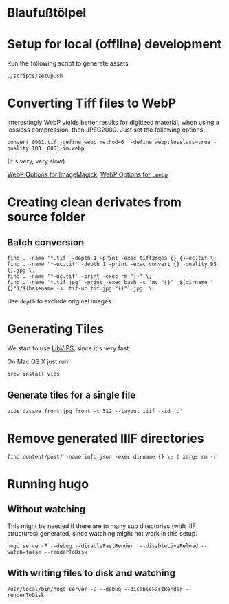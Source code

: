 Blaufußtölpel
=============

# Setup for local (offline) development

Run the following script to generate assets

```
./scripts/setup.sh
```

# Converting Tiff files to WebP

Interestingly WebP yields better results for digitized material, when using a lossless compression, then JPEG2000.
Just set the following options:

```
convert 0001.tif -define webp:method=6  -define webp:lossless=true -quality 100  0001-im.webp
```
(It's very, very slow)


[WebP Options for ImageMagick](https://imagemagick.org/script/webp.php), [WebP Options for `cwebp`](https://developers.google.com/speed/webp/docs/cwebp)

# Creating clean derivates from source folder

## Batch conversion

```
find . -name '*.tif' -depth 1 -print -exec tiff2rgba {} {}-uc.tif \;
find . -name '*-uc.tif' -depth 1 -print -exec convert {} -quality 95 {}.jpg \;
find . -name '*-uc.tif' -print -exec rm "{}" \;
find . -name '*.tif.jpg' -print -exec bash -c 'mv "{}"  $(dirname "{}")/$(basename -s .tif-uc.tif.jpg "{}").jpg' \;
```

Use `depth` to exclude original images.

# Generating Tiles

We start to use [LibVIPS](), since it's very fast:

On Mac OS X just run:

```
brew install vips
```

## Generate tiles for a single file

```
vips dzsave front.jpg front -t 512 --layout iiif --id '.'
```

# Remove generated IIIF directories

```
find content/post/ -name info.json -exec dirname {} \; | xargs rm -r
```

# Running hugo

## Without watching

This might be needed if there are to many sub directories (with IIIF structures) generated, since watching might not work in this setup.

```
hugo serve -F --debug --disableFastRender  --disableLiveReload --watch=false --renderToDisk

```

## With writing files to disk and watching

```
/usr/local/bin/hugo server -D --debug --disableFastRender --renderToDisk
```
